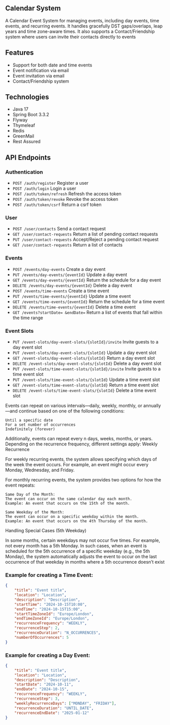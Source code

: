 
## Calendar System

A Calendar Event System for managing events, including day events, time events, and recurring events. It handles gracefully DST gaps/overlaps, leap years and time zone-aware times. It also supports a Contact/Friendship system where users can invite their contacts directly to events

## Features
- Support for both date and time events
- Event notification via email
- Event invitation via email
- Contact/Friendship system

## Technologies
* Java 17
* Spring Boot 3.3.2
* Flyway
* Thymeleaf
* Redis
* GreenMail
* Rest Assured

## API Endpoints

### Authentication
- `POST /auth/register` Register a user
- `POST /auth/login` Login a user
- `POST /auth/token/refresh` Refresh the access token
- `POST /auth/token/revoke` Revoke the access token
- `POST /auth/token/csrf` Return a csrf token

### User

- `POST /user/contacts` Send a contact request
- `GET /user/contact-requests` Return a list of pending contact requests
- `PUT /user/contact-requests` Accept/Reject a pending contact request
- `GET /user/contact-requests` Return a list of contacts

### Events

- `POST /events/day-events` Create a day event
- `PUT /events/day-events/{eventId}` Update a day event
- `GET /events/day-events/{eventId}` Return the schedule for a day event
- `DELETE /events/day-events/{eventId}` Delete a day event
- `POST /events/time-events` Create a time event
- `PUT /events/time-events/{eventId}` Update a time event
- `GET /events/time-events/{eventId}` Return the schedule for a time event
- `DELETE /events/time-events/{eventId}` Delete a time event
- `GET /events?startDate= &endDate=` Return a list of events that fall within the time range

### Event Slots

- `PUT /event-slots/day-event-slots/{slotId}/invite` Invite guests to a day event slot
- `PUT /event-slots/day-event-slots/{slotId}` Update a day event slot
- `GET /event-slots/day-event-slots/{slotId}` Return a day event slot
- `DELETE /event-slots/day-event-slots/{slotId}` Delete a day event slot
- `PUT /event-slots/time-event-slots/{slotId}/invite` Invite guests to a time event slot
- `PUT /event-slots/time-event-slots/{slotId}` Update a time event slot
- `GET /event-slots/time-event-slots/{slotId}` Return a time event slot
- `DELETE /event-slots/time-event-slots/{slotId}` Delete a time event slot

Events can repeat on various intervals—daily, weekly, monthly, or annually—and continue based on one of the following conditions:

    Until a specific date
    For a set number of occurrences
    Indefinitely (forever)

Additionally, events can repeat every n days, weeks, months, or years. Depending on the recurrence frequency, different settings apply:
Weekly Recurrence

For weekly recurring events, the system allows specifying which days of the week the event occurs. For example, an event might occur every Monday, Wednesday, and Friday.


For monthly recurring events, the system provides two options for how the event repeats:

    Same Day of the Month:
    The event can occur on the same calendar day each month.
    Example: An event that occurs on the 15th of the month.

    Same Weekday of the Month:
    The event can occur on a specific weekday within the month.
    Example: An event that occurs on the 4th Thursday of the month.

Handling Special Cases (5th Weekday)

In some months, certain weekdays may not occur five times. For example, not every month has a 5th Monday. In such cases, when an event is scheduled for the 5th occurrence of a specific weekday (e.g., the 5th Monday), the system automatically adjusts the event to occur on the last occurrence of that weekday in months where a 5th occurrence doesn’t exist

### Example for creating a Time Event:

```json
{
    "title": "Event title",
    "location": "Location",
    "description": "Description",
    "startTime": "2024-10-15T10:00",
    "endTime": "2024-10-15T15:00",
    "startTimeZoneId": "Europe/London",
    "endTimeZoneId": "Europe/London",
    "recurrenceFrequency": "WEEKLY",
    "recurrenceStep": 2,
    "recurrenceDuration": "N_OCCURRENCES",
    "numberOfOccurrences": 5
}
```

### Example for creating a Day Event:

```json
{
    "title": "Event title",
    "location": "Location",
    "description": "Description",
    "startDate": "2024-10-11",
    "endDate": "2024-10-15",
    "recurrenceFrequency": "WEEKLY",
    "recurrenceStep": 3,
    "weeklyRecurrenceDays": ["MONDAY", "FRIDAY"],
    "recurrenceDuration": "UNTIL_DATE",
    "recurrenceEndDate": "2025-01-12"
}
```
